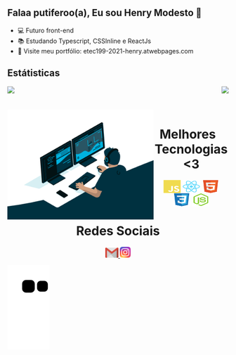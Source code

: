 ## Falaa putiferoo(a), Eu sou Henry Modesto  👋
- 💻 Futuro front-end
- 📚 Estudando Typescript, CSSInline e ReactJs
- 👀 Visite meu portfólio: etec199-2021-henry.atwebpages.com

## Estátisticas
<div>
  <img  height="180em" src="https://github-readme-stats.vercel.app/api?username=HenryModesto&show_icons=true&theme=great-gatsby&include_all_commits=true&count_private=true"/>
  <img align="right" height="100em" src="https://github-readme-stats.vercel.app/api/top-langs/?username=HenryModesto&layout=compact&langs_count=16&theme=great-gatsby"/>
</div>
<br>

<div  align="center"> 
  <div style="display: inline_block"><br>
    <img align="left" height="250" alt="coding-time" src="code.gif">
    <h1 align="center">Melhores Tecnologias <3</h1>
    <img align="center" height="30" width="40" alt="js-icon"  src="https://raw.githubusercontent.com/devicons/devicon/master/icons/javascript/javascript-plain.svg">
    <img align="center" height="30" width="40" alt="react-icon" src="https://raw.githubusercontent.com/devicons/devicon/master/icons/react/react-original.svg">
    <img align="center" height="30" width="40" alt="html-icon" src="https://raw.githubusercontent.com/devicons/devicon/master/icons/html5/html5-original.svg">
    <img align="center" height="30" width="40" alt="css-icon" src="https://raw.githubusercontent.com/devicons/devicon/master/icons/css3/css3-original.svg">
    <img align="center" height="30" width="40" alt="nodejs-icon" src="https://raw.githubusercontent.com/devicons/devicon/master/icons/nodejs/nodejs-original.svg">
   </div>
   
   <h1 align="center">Redes Sociais</h1>
    <a href = "mailto: modestohenry48@gmail.com">
      <img width="30" src="gmail.svg">
    </a>
    <a href = "https://www.instagram.com/_henry_modesto/">
      <img width="25" src="instagram.png">
    </a>
</div>

![Snake animation](https://github.com/HenryModesto/HenryModesto/blob/output/github-contribution-grid-snake.svg)
